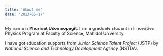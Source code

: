 ```yaml
---
title: 'About me'
date: '2023-05-17'
---
```


My name is **Phurinat Udomsopagit**. I am a graduate student in Innovative Physics Program at Faculty of Science, Mahidol University.

I have got education supports from *Junior Science Talent Project* (JSTP) by *National Science and Technology Development Agency* (NSTDA).


<!-- We recommend using **Static Generation** (with and without data) whenever possible because your page can be built once and served by CDN, which makes it much faster than having a server render the page on every request.

You can use Static Generation for many types of pages, including:

- Marketing pages
- Blog posts
- E-commerce product listings
- Help and documentation

You should ask yourself: "Can I pre-render this page **ahead** of a user's request?" If the answer is yes, then you should choose Static Generation.

On the other hand, Static Generation is **not** a good idea if you cannot pre-render a page ahead of a user's request. Maybe your page shows frequently updated data, and the page content changes on every request.

In that case, you can use **Server-Side Rendering**. It will be slower, but the pre-rendered page will always be up-to-date. Or you can skip pre-rendering and use client-side JavaScript to populate data. -->